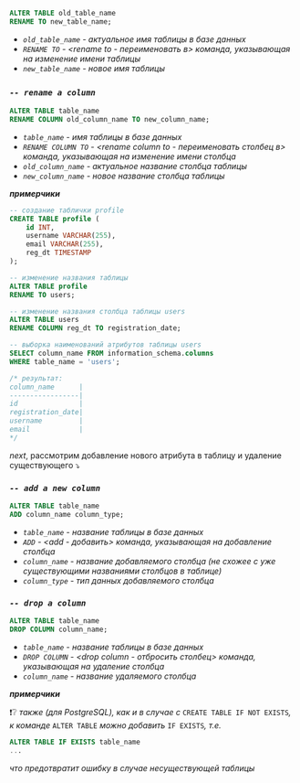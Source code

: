 ```sql
ALTER TABLE old_table_name
RENAME TO new_table_name;
```

- _`old_table_name` - актуальное имя таблицы в базе данных_
- _`RENAME TO` - <rename to - переименовать в> команда, указывающая на изменение имени таблицы_
- _`new_table_name` - новое имя таблицы_

### _`-- rename a column`_ 

```sql
ALTER TABLE table_name
RENAME COLUMN old_column_name TO new_column_name;
```

- _`table_name` - имя таблицы в базе данных_
- _`RENAME COLUMN TO` - <rename column to - переименовать столбец в> команда, указывающая на изменение имени столбца_
- _`old_column_name` - актуальное название столбца таблицы_
- _`new_column_name` - новое название столбца таблицы_

**_примерчики_**

```sql
-- создание таблички profile
CREATE TABLE profile (
	id INT,
	username VARCHAR(255),
	email VARCHAR(255),
	reg_dt TIMESTAMP
);

-- изменение названия таблицы
ALTER TABLE profile
RENAME TO users;

-- изменение названия столбца таблицы users
ALTER TABLE users
RENAME COLUMN reg_dt TO registration_date;

-- выборка наименований атрибутов таблицы users
SELECT column_name FROM information_schema.columns
WHERE table_name = 'users';

/* результат:
column_name      |
-----------------|
id               |
registration_date|
username         |
email            |
*/
```

_next_, рассмотрим добавление нового атрибута в таблицу и удаление существующего ⤵

### _`-- add a new column`_

```sql
ALTER TABLE table_name
ADD column_name column_type;
```

- _`table_name` - название таблицы в базе данных_
- _`ADD` - <add - добавить> команда, указывающая на добавление столбца_
- _`column_name` - название добавляемого столбца (не схожее с уже существующими названиями столбцов в таблице)_
- _`column_type` - тип данных добавляемого столбца_

### _`-- drop a column`_

```sql
ALTER TABLE table_name
DROP COLUMN column_name;
```

- _`table_name` - название таблицы в базе данных_
- _`DROP COLUMN` - <drop column - отбросить столбец> команда, указывающая на удаление столбца_
- _`column_name` - название удаляемого столбца_

**_примерчики_**

❗❔ _также (для PostgreSQL), как и в случае с_ `CREATE TABLE IF NOT EXISTS`_, к команде_ `ALTER TABLE` _можно добавить_ `IF EXISTS`_, т.е._

```sql
ALTER TABLE IF EXISTS table_name
...
```

_что предотвратит ошибку в случае несуществующей таблицы_
